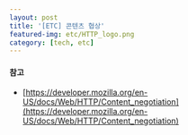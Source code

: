 ```yaml
---
layout: post
title: '[ETC] 콘텐츠 협상'
featured-img: etc/HTTP_logo.png
category: [tech, etc]
---
```


#### 참고
- [https://developer.mozilla.org/en-US/docs/Web/HTTP/Content_negotiation](https://developer.mozilla.org/en-US/docs/Web/HTTP/Content_negotiation)
